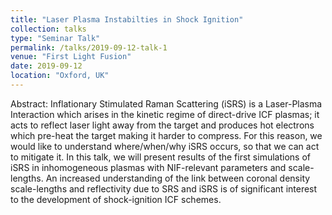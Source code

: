 ```yaml
---
title: "Laser Plasma Instabilties in Shock Ignition"
collection: talks
type: "Seminar Talk"
permalink: /talks/2019-09-12-talk-1
venue: "First Light Fusion"
date: 2019-09-12
location: "Oxford, UK"
---
```


Abstract: Inflationary Stimulated Raman Scattering (iSRS) is a Laser-Plasma Interaction which arises in the kinetic regime of direct-drive ICF plasmas; it acts to reflect laser light away from the target and produces hot electrons which pre-heat the target making it harder to compress. For this reason, we would like to understand where/when/why iSRS occurs, so that we can act to mitigate it. In this talk, we will present results of the first simulations of iSRS in inhomogeneous plasmas with NIF-relevant parameters and scale-lengths. An increased understanding of the link between coronal density scale-lengths and reflectivity due to SRS and iSRS is of significant interest to the development of shock-ignition ICF schemes.
